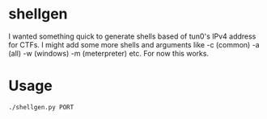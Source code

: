 # shellgen
I wanted something quick to generate shells based of tun0's IPv4 address for CTFs. I might add some more shells and arguments like -c (common) -a (all) -w (windows) -m (meterpreter) etc. For now this works.

# Usage
`./shellgen.py PORT`
